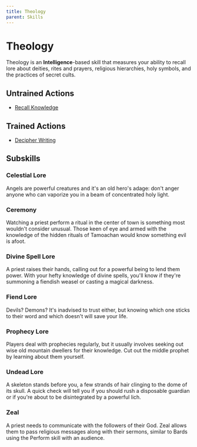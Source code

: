 ```yaml
---
title: Theology 
parent: Skills
---
```


# Theology
Theology is an **Intelligence**-based skill that measures your ability to recall lore about deities, rites and prayers, religious hierarchies, holy symbols, and the practices of secret cults.

## Untrained Actions
* [Recall Knowledge](https://stormchaserroleplaying.com/stormchaserRPG/Skills/General/Recall/)

## Trained Actions
* [Decipher Writing](https://stormchaserroleplaying.com/stormchaserRPG/Skills/General/Decipher/)

## Subskills

### Celestial Lore
Angels are powerful creatures and it's an old hero's adage: don't anger anyone who can vaporize you in a beam of concentrated holy light.

### Ceremony
Watching a priest perform a ritual in the center of town is something most wouldn't consider unusual. Those keen of eye and armed with the knowledge of the hidden rituals of Tamoachan would know something evil is afoot.

### Divine Spell Lore
A priest raises their hands, calling out for a powerful being to lend them power. With your hefty knowledge of divine spells, you'll know if they're summoning a fiendish weasel or casting a magical darkness.

### Fiend Lore
Devils? Demons? It's inadvised to trust either, but knowing which one sticks to their word and which doesn't will save your life.

### Prophecy Lore
Players deal with prophecies regularly, but it usually involves seeking out wise old mountain dwellers for their knowledge. Cut out the middle prophet by learning about them yourself.

### Undead Lore
A skeleton stands before you, a few strands of hair clinging to the dome of its skull. A quick check will tell you if you should rush a disposable guardian or if you're about to be disintegrated by a powerful lich.

### Zeal
A priest needs to communicate with the followers of their God. Zeal allows them to pass religious messages along with their sermons, similar to Bards using the Perform skill with an audience.
